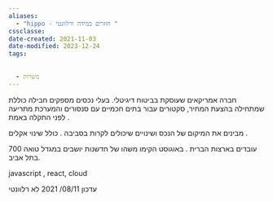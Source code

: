 ```yaml
---
aliases:
  - "hippo - חוזרים במידה ורלוונטי "
cssclasse: 
date-created: 2021-11-03
date-modified: 2023-12-24
tags:
  
  
  - משרות
---
```


חברה אמריקאים שעוסקת בביטוח דיגיטלי.
בעלי נכסים
מספקים חבילה כוללת שמתחילה בהצעת המחיר, סקטורים עבור בתים חכמיים עם סנסורים והמערכת מתריעה לפני התקלה באמת .

מבינים את המיקום של הנכס ושינויים שיכולים לקרות בסביבה . כולל שינוי אקלים .

700 עובדים בארצות הברית .
באוגוסט הקימו משהו של חדשנות יושבים במגדל טואה בתל אביב.

javascript , react, cloud

עדכון 08/11/ 2021
לא רלוונטי
